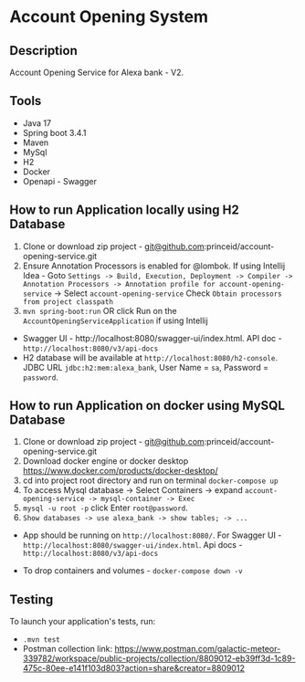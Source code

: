 # Account Opening System

## Description

Account Opening Service for Alexa bank - V2.

## Tools

- Java 17
- Spring boot 3.4.1
- Maven
- MySql
- H2
- Docker
- Openapi - Swagger

## How to run Application locally using H2 Database

1. Clone or download zip project - git@github.com:princeid/account-opening-service.git
2. Ensure Annotation Processors is enabled for @lombok. If using Intellij Idea - Goto
   `Settings -> Build, Execution, Deployment -> Compiler -> Annotation Processors -> Annotation profile for account-opening-service` ->
   Select `account-opening-service` Check `Obtain processors from project classpath`
3. `mvn spring-boot:run` OR click Run on the `AccountOpeningServiceApplication` if using Intellij

- Swagger UI - http://localhost:8080/swagger-ui/index.html. API doc - `http://localhost:8080/v3/api-docs`
- H2 database will be available at `http://localhost:8080/h2-console`. JDBC URL `jdbc:h2:mem:alexa_bank`, User Name =
  `sa`, Password = `password`.

## How to run Application on docker using MySQL Database

1. Clone or download zip project - git@github.com:princeid/account-opening-service.git
2. Download docker engine or docker desktop https://www.docker.com/products/docker-desktop/
3. cd into project root directory and run on terminal ` docker-compose up `
4. To access Mysql database -> Select Containers -> expand `account-opening-service -> mysql-container -> Exec`
5. `mysql -u root -p` click Enter `root@password`.
6. `Show databases -> use alexa_bank -> show tables; -> ...`

- App should be running on `http://localhost:8080/`. For Swagger UI - `http://localhost:8080/swagger-ui/index.html`.
  Api docs - `http://localhost:8080/v3/api-docs`

- To drop containers and volumes - `docker-compose down -v`

## Testing

To launch your application's tests, run:

- ` .mvn test `
- Postman collection
  link: https://www.postman.com/galactic-meteor-339782/workspace/public-projects/collection/8809012-eb39ff3d-1c89-475c-80ee-e141f103d803?action=share&creator=8809012
